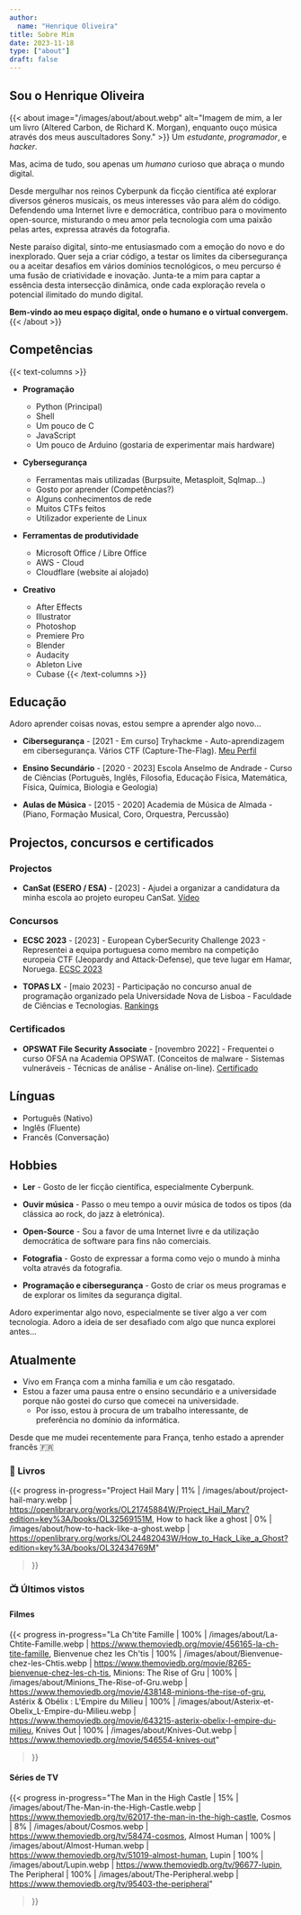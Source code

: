 ```yaml
---
author: 
  name: "Henrique Oliveira"
title: Sobre Mim
date: 2023-11-18
type: ["about"]
draft: false
---
```

## Sou o Henrique Oliveira

{{< about image="/images/about/about.webp" alt="Imagem de mim, a ler um livro (Altered Carbon, de Richard K. Morgan), enquanto ouço música através dos meus auscultadores Sony." >}}
Um _estudante_, _programador_, e _hacker_.

Mas, acima de tudo, sou apenas um _humano_ curioso que abraça o mundo digital.

Desde mergulhar nos reinos Cyberpunk da ficção científica até explorar diversos géneros musicais, os meus interesses vão para além do código. Defendendo uma Internet livre e democrática, contribuo para o movimento open-source, misturando o meu amor pela tecnologia com uma paixão pelas artes, expressa através da fotografia.

Neste paraíso digital, sinto-me entusiasmado com a emoção do novo e do inexplorado. Quer seja a criar código, a testar os limites da cibersegurança ou a aceitar desafios em vários domínios tecnológicos, o meu percurso é uma fusão de criatividade e inovação. Junta-te a mim para captar a essência desta intersecção dinâmica, onde cada exploração revela o potencial ilimitado do mundo digital.

**Bem-vindo ao meu espaço digital, onde o humano e o virtual convergem.**
{{< /about >}}

## Competências

{{< text-columns >}}
- **Programação**
  - Python (Principal)
  - Shell
  - Um pouco de C
  - JavaScript
  - Um pouco de Arduino (gostaria de experimentar mais hardware) 

- **Cybersegurança**
  - Ferramentas mais utilizadas (Burpsuite, Metasploit, Sqlmap...)
  - Gosto por aprender (Competências?)
  - Alguns conhecimentos de rede
  - Muitos CTFs feitos
  - Utilizador experiente de Linux

- **Ferramentas de produtividade**
  - Microsoft Office / Libre Office
  - AWS - Cloud
  - Cloudflare (website aí alojado)

- **Creativo**
  - After Effects
  - Illustrator
  - Photoshop
  - Premiere Pro
  - Blender
  - Audacity
  - Ableton Live
  - Cubase
{{< /text-columns >}}

## Educação
Adoro aprender coisas novas, estou sempre a aprender algo novo...

- **Cibersegurança** - \[2021 - Em curso\] Tryhackme - Auto-aprendizagem em cibersegurança. Vários CTF (Capture-The-Flag). [Meu Perfil](https://tryhackme.com/p/M0streng0)

- **Ensino Secundário** - \[2020 - 2023\] Escola Anselmo de Andrade - Curso de Ciências (Português, Inglês, Filosofia, Educação Física, Matemática, Física, Química, Biologia e Geologia)

- **Aulas de Música** - \[2015 - 2020\] Academia de Música de Almada - (Piano, Formação Musical, Coro, Orquestra, Percussão)

## Projectos, concursos e certificados

### Projectos
- **CanSat (ESERO / ESA)** - \[2023\] - Ajudei a organizar a candidatura da minha escola ao projeto europeu CanSat. [Vídeo](https://www.youtube.com/watch?v=ZQTJ3w4_kTc)

### Concursos
- **ECSC 2023** - \[2023\] - European CyberSecurity Challenge 2023 - Representei a equipa portuguesa como membro na competição europeia CTF (Jeopardy and Attack-Defense), que teve lugar em Hamar, Noruega. [ECSC 2023](https://ecsc.eu/2023-challenge)

- **TOPAS LX** - \[maio 2023\] - Participação no concurso anual de programação organizado pela Universidade Nova de Lisboa - Faculdade de Ciências e Tecnologias. [Rankings](https://eventos.fct.unl.pt/topas-lx/pages/classificacao-2023)

### Certificados
- **OPSWAT File Security Associate** - \[novembro 2022\] - Frequentei o curso OFSA na Academia OPSWAT. (Conceitos de malware - Sistemas vulneráveis - Técnicas de análise - Análise on-line). [Certificado](https://learn.opswatacademy.com/certificate/4pbY8cSicg)

## Línguas

- Português (Nativo)
- Inglês (Fluente)
- Francês (Conversação)

## Hobbies

- **Ler** - Gosto de ler ficção científica, especialmente Cyberpunk.

- **Ouvir música** - Passo o meu tempo a ouvir música de todos os tipos (da clássica ao rock, do jazz à eletrónica).

- **Open-Source** - Sou a favor de uma Internet livre e da utilização democrática de software para fins não comerciais.

- **Fotografia** - Gosto de expressar a forma como vejo o mundo à minha volta através da fotografia.

- **Programação e cibersegurança** - Gosto de criar os meus programas e de explorar os limites da segurança digital.

Adoro experimentar algo novo, especialmente se tiver algo a ver com tecnologia. Adoro a ideia de ser desafiado com algo que nunca explorei antes...

## Atualmente 
- Vivo em França com a minha família e um cão resgatado.
- Estou a fazer uma pausa entre o ensino secundário e a universidade porque não gostei do curso que comecei na universidade.
  - Por isso, estou à procura de um trabalho interessante, de preferência no domínio da informática.

Desde que me mudei recentemente para França, tenho estado a aprender francês :fr:

### :book: Livros

{{< progress
  in-progress="Project Hail Mary | 11% | /images/about/project-hail-mary.webp | https://openlibrary.org/works/OL21745884W/Project_Hail_Mary?edition=key%3A/books/OL32569151M, How to hack like a ghost | 0% | /images/about/how-to-hack-like-a-ghost.webp | https://openlibrary.org/works/OL24482043W/How_to_Hack_Like_a_Ghost?edition=key%3A/books/OL32434769M"
>}}

### :tv: Últimos vistos

#### Filmes

{{< progress
  in-progress="La Ch'tite Famille | 100% | /images/about/La-Chtite-Famille.webp | https://www.themoviedb.org/movie/456165-la-ch-tite-famille, Bienvenue chez les Ch'tis | 100% | /images/about/Bienvenue-chez-les-Chtis.webp | https://www.themoviedb.org/movie/8265-bienvenue-chez-les-ch-tis, Minions: The Rise of Gru | 100% | /images/about/Minions_The-Rise-of-Gru.webp | https://www.themoviedb.org/movie/438148-minions-the-rise-of-gru, Astérix & Obélix : L'Empire du Milieu | 100% | /images/about/Asterix-et-Obelix_L-Empire-du-Milieu.webp | https://www.themoviedb.org/movie/643215-asterix-obelix-l-empire-du-milieu, Knives Out | 100% | /images/about/Knives-Out.webp | https://www.themoviedb.org/movie/546554-knives-out"
>}}

#### Séries de TV

{{< progress
  in-progress="The Man in the High Castle | 15% | /images/about/The-Man-in-the-High-Castle.webp | https://www.themoviedb.org/tv/62017-the-man-in-the-high-castle, Cosmos | 8% | /images/about/Cosmos.webp | https://www.themoviedb.org/tv/58474-cosmos, Almost Human | 100% | /images/about/Almost-Human.webp | https://www.themoviedb.org/tv/51019-almost-human, Lupin | 100% | /images/about/Lupin.webp | https://www.themoviedb.org/tv/96677-lupin, The Peripheral | 100% | /images/about/The-Peripheral.webp | https://www.themoviedb.org/tv/95403-the-peripheral"
>}}